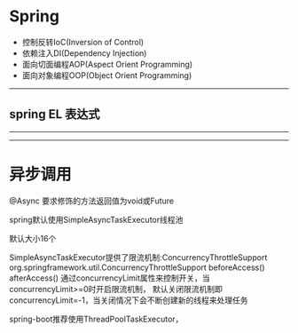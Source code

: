 # Spring

- 控制反转IoC(Inversion of Control)
- 依赖注入DI(Dependency Injection)
- 面向切面编程AOP(Aspect Orient Programming)
- 面向对象编程OOP(Object Orient Programming)




---
## spring EL 表达式



---





---
# 异步调用
@Async
要求修饰的方法返回值为void或Future<T>

spring默认使用SimpleAsyncTaskExecutor线程池

默认大小16个

SimpleAsyncTaskExecutor提供了限流机制:ConcurrencyThrottleSupport
org.springframework.util.ConcurrencyThrottleSupport
beforeAccess()
afterAccess()
通过concurrencyLimit属性来控制开关，当concurrencyLimit>=0时开启限流机制，
默认关闭限流机制即concurrencyLimit=-1，当关闭情况下会不断创建新的线程来处理任务


spring-boot推荐使用ThreadPoolTaskExecutor，


